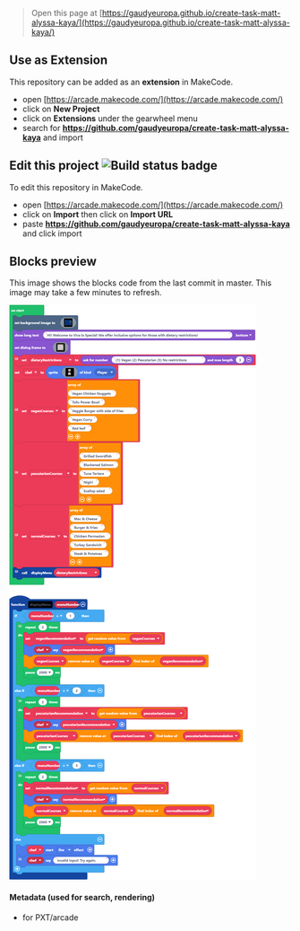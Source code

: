  


> Open this page at [https://gaudyeuropa.github.io/create-task-matt-alyssa-kaya/](https://gaudyeuropa.github.io/create-task-matt-alyssa-kaya/)

## Use as Extension

This repository can be added as an **extension** in MakeCode.

* open [https://arcade.makecode.com/](https://arcade.makecode.com/)
* click on **New Project**
* click on **Extensions** under the gearwheel menu
* search for **https://github.com/gaudyeuropa/create-task-matt-alyssa-kaya** and import

## Edit this project ![Build status badge](https://github.com/gaudyeuropa/create-task-matt-alyssa-kaya/workflows/MakeCode/badge.svg)

To edit this repository in MakeCode.

* open [https://arcade.makecode.com/](https://arcade.makecode.com/)
* click on **Import** then click on **Import URL**
* paste **https://github.com/gaudyeuropa/create-task-matt-alyssa-kaya** and click import

## Blocks preview

This image shows the blocks code from the last commit in master.
This image may take a few minutes to refresh.

![A rendered view of the blocks](https://github.com/gaudyeuropa/create-task-matt-alyssa-kaya/raw/master/.github/makecode/blocks.png)

#### Metadata (used for search, rendering)

* for PXT/arcade
<script src="https://makecode.com/gh-pages-embed.js"></script><script>makeCodeRender("{{ site.makecode.home_url }}", "{{ site.github.owner_name }}/{{ site.github.repository_name }}");</script>
